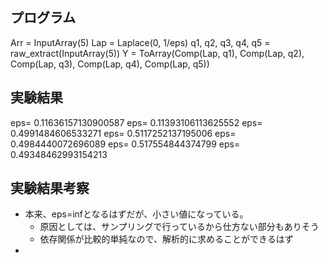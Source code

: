 ## プログラム
Arr = InputArray(5)
Lap = Laplace(0, 1/eps)
q1, q2, q3, q4, q5 = raw_extract(InputArray(5))
Y = ToArray(Comp(Lap, q1), Comp(Lap, q2), Comp(Lap, q3), Comp(Lap, q4), Comp(Lap, q5))

## 実験結果
eps= 0.11636157130900587
eps= 0.11393106113625552
eps= 0.4991484606533271
eps= 0.5117252137195006
eps= 0.4984440072696089
eps= 0.517554844374799
eps= 0.49348462993154213

## 実験結果考察
- 本来、eps=infとなるはずだが、小さい値になっている。
    - 原因としては、サンプリングで行っているから仕方ない部分もありそう
    - 依存関係が比較的単純なので、解析的に求めることができるはず
- 
